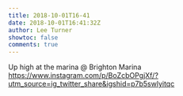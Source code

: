 ```yaml
---
title: 2018-10-01T16-41
date: 2018-10-01T16:41:32Z
author: Lee Turner
showtoc: false
comments: true
---
```


Up high at the marina @ Brighton Marina https://www.instagram.com/p/BoZcbOPgjXf/?utm_source=ig_twitter_share&igshid=p7b5swlyitqc

